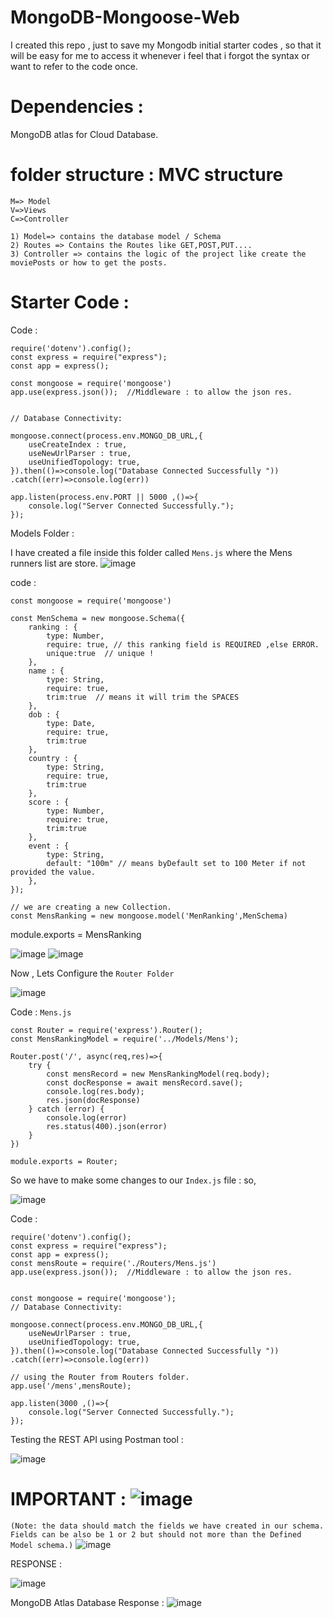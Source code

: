 # MongoDB-Mongoose-Web
I created this repo , just to save my Mongodb initial starter codes , so that it will be easy for me to access it whenever i feel that i forgot the syntax or want to refer to the code once.

# Dependencies :
MongoDB atlas for Cloud Database.


# folder structure :  MVC structure
```
M=> Model
V=>Views
C=>Controller

```

```
1) Model=> contains the database model / Schema
2) Routes => Contains the Routes like GET,POST,PUT....
3) Controller => contains the logic of the project like create the moviePosts or how to get the posts.
```

# Starter Code :

Code : 
```
require('dotenv').config();
const express = require("express");
const app = express();

const mongoose = require('mongoose')
app.use(express.json());  //Middleware : to allow the json res.


// Database Connectivity:

mongoose.connect(process.env.MONGO_DB_URL,{
    useCreateIndex : true,
    useNewUrlParser : true,
    useUnifiedTopology: true,
}).then(()=>console.log("Database Connected Successfully "))
.catch((err)=>console.log(err))

app.listen(process.env.PORT || 5000 ,()=>{
    console.log("Server Connected Successfully.");
});
```

Models Folder : 

I have created a file inside this folder called ```Mens.js``` where the Mens runners list are store.
![image](https://github.com/yash-devop/MongoDB-Mongoose-Web/assets/112558970/b02b5df8-3d1b-4e96-b68c-c1ca2077d14d)

code : 
```
const mongoose = require('mongoose')

const MenSchema = new mongoose.Schema({
    ranking : {
        type: Number,
        require: true, // this ranking field is REQUIRED ,else ERROR. 
        unique:true  // unique !
    },
    name : {
        type: String,
        require: true,
        trim:true  // means it will trim the SPACES
    },
    dob : {
        type: Date,
        require: true,
        trim:true 
    },
    country : {
        type: String,
        require: true,
        trim:true  
    },
    score : {
        type: Number,
        require: true,
        trim:true 
    },
    event : {
        type: String,
        default: "100m" // means byDefault set to 100 Meter if not provided the value.
    },
});

// we are creating a new Collection.
const MensRanking = new mongoose.model('MenRanking',MenSchema)
```

module.exports = MensRanking

![image](https://github.com/yash-devop/MongoDB-Mongoose-Web/assets/112558970/8d6346c8-c72c-49a6-a7bd-0f1771a2e3be)
![image](https://github.com/yash-devop/MongoDB-Mongoose-Web/assets/112558970/6ccfe1b0-d04a-4c12-bdcf-6fd08329d51a)


Now , Lets Configure the ```Router Folder```

<!-- ![image](https://github.com/yash-devop/MongoDB-Mongoose-Web/assets/112558970/3b344347-f1e9-41b7-bd19-915d749c658c) -->
![image](https://github.com/yash-devop/MongoDB-Mongoose-Web/assets/112558970/8473885c-9ebb-475e-902c-232e9c88deb3)

Code : ```Mens.js```
```
const Router = require('express').Router();
const MensRankingModel = require('../Models/Mens');

Router.post('/', async(req,res)=>{
    try {
        const mensRecord = new MensRankingModel(req.body);
        const docResponse = await mensRecord.save();
        console.log(res.body);
        res.json(docResponse)
    } catch (error) {
        console.log(error)
        res.status(400).json(error)
    }
})

module.exports = Router;
```

So we have to make some changes to our ```Index.js``` file : so,

![image](https://github.com/yash-devop/MongoDB-Mongoose-Web/assets/112558970/d371be4d-6bac-49d6-a395-3f6a8e05ffe9)

Code :
```
require('dotenv').config();
const express = require("express");
const app = express();
const mensRoute = require('./Routers/Mens.js')
app.use(express.json());  //Middleware : to allow the json res.


const mongoose = require('mongoose');
// Database Connectivity:

mongoose.connect(process.env.MONGO_DB_URL,{
    useNewUrlParser : true,
    useUnifiedTopology: true,
}).then(()=>console.log("Database Connected Successfully "))
.catch((err)=>console.log(err))

// using the Router from Routers folder.
app.use('/mens',mensRoute);
 
app.listen(3000 ,()=>{
    console.log("Server Connected Successfully.");
});
```

Testing the REST API using Postman tool : 

![image](https://github.com/yash-devop/MongoDB-Mongoose-Web/assets/112558970/fe0cc9ab-c4a3-4eab-8008-0408fb4b42ac)

# IMPORTANT :  ![image](https://github.com/yash-devop/MongoDB-Mongoose-Web/assets/112558970/b436db7f-4387-4651-b128-a8125c810e97)

```(Note: the data should match the fields we have created in our schema. Fields can be also be 1 or 2 but should not more than the Defined Model schema.)```
![image](https://github.com/yash-devop/MongoDB-Mongoose-Web/assets/112558970/8c6ec57c-af1e-45ab-8ee9-1c2212b5a3f7)

RESPONSE :

![image](https://github.com/yash-devop/MongoDB-Mongoose-Web/assets/112558970/31c43651-57f2-488f-a7a2-6458085ea699)


MongoDB Atlas Database Response :
![image](https://github.com/yash-devop/MongoDB-Mongoose-Web/assets/112558970/3d8f0b38-d7fe-4c46-8f3b-002cf6641dcd)
